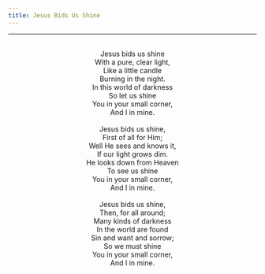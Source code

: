 ```yaml
---
title: Jesus Bids Us Shine
---
```


---
<center>
<br/>
Jesus bids us shine<br/>
With a pure, clear light,<br/>
Like a little candle<br/>
Burning in the night.<br/>
In this world of darkness<br/>
So let us shine<br/>
You in your small corner,<br/>
And I in mine.<br/>
<br/>
Jesus bids us shine,<br/>
First of all for Him;<br/>
Well He sees and knows it,<br/>
If our light grows dim.<br/>
He looks down from Heaven<br/>
To see us shine<br/>
You in your small corner,<br/>
And I in mine.<br/>
<br/>
Jesus bids us shine,<br/>
Then, for all around;<br/>
Many kinds of darkness<br/>
In the world are found<br/>
Sin and want and sorrow;<br/>
So we must shine<br/>
You in your small corner,<br/>
And I in mine.<br/>

</center>